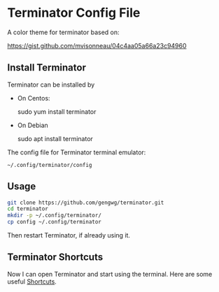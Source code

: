 # Terminator Config File

A color theme for terminator based on:

https://gist.github.com/mvisonneau/04c4aa05a66a23c94960

## Install Terminator

Terminator can be installed by 

- On Centos:

    sudo yum install terminator

- On Debian

    sudo apt install terminator

The config file for Terminator terminal emulator:

    ~/.config/terminator/config


## Usage

```bash
git clone https://github.com/gengwg/terminator.git
cd terminator
mkdir -p ~/.config/terminator/
cp config ~/.config/terminator
```

Then restart Terminator, if already using it.

## Terminator Shortcuts

Now I can open Terminator and start using the terminal. Here are some useful [Shortcuts](terminator.md).
